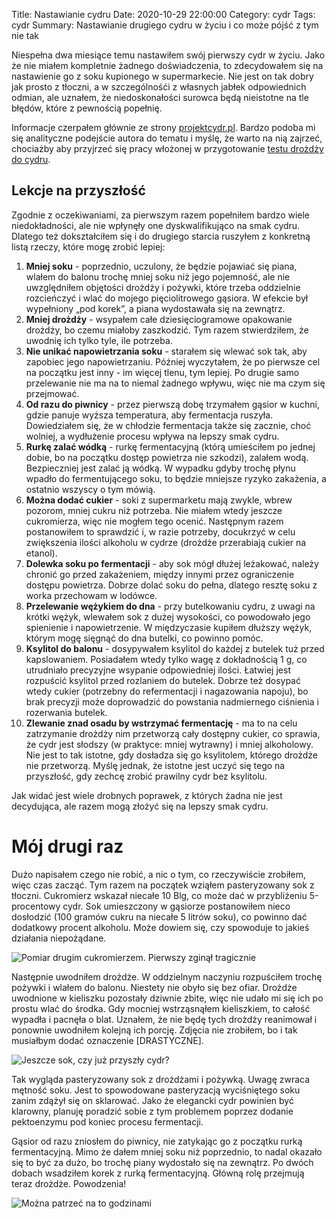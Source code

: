 Title: Nastawianie cydru
Date: 2020-10-29 22:00:00
Category: cydr
Tags: cydr
Summary: Nastawianie drugiego cydru w życiu i co może pójść z tym nie tak

Niespełna dwa miesiące temu nastawiłem swój pierwszy cydr w życiu. Jako że nie miałem kompletnie żadnego doświadczenia, to zdecydowałem się na nastawienie go z soku kupionego w supermarkecie. Nie jest on tak dobry jak prosto z tłoczni, a w szczególnośći z własnych jabłek odpowiednich odmian, ale uznałem, że niedoskonałości surowca będą nieistotne na tle błędów, które z pewnością popełnię.

Informacje czerpałem głównie ze strony [projektcydr.pl](https://projektcydr.pl). Bardzo podoba mi się analityczne podejście autora do tematu i myślę, że warto na nią zajrzeć, chociażby aby przyjrzeć się pracy włożonej w przygotowanie [testu drożdży do cydru](https://projektcydr.pl/?p=3386).

## Lekcje na przyszłość

Zgodnie z oczekiwaniami, za pierwszym razem popełniłem bardzo wiele niedokładności, ale nie wpłynęły one dyskwalifikująco na smak cydru. Dlatego też dokształciłem się i do drugiego starcia ruszyłem z konkretną listą rzeczy, które mogę zrobić lepiej:

1. **Mniej soku** - poprzednio, uczulony, że będzie pojawiać się piana, wlałem do balonu trochę mniej soku niż jego pojemność, ale nie uwzględniłem objętości drożdży i pożywki, które trzeba oddzielnie rozcieńczyć i wlać do mojego pięciolitrowego gąsiora. W efekcie był wypełniony „pod korek”, a piana wydostawała się na zewnątrz.
2. **Mniej drożdży** - wsypałem całe dziesięciogramowe opakowanie drożdży, bo czemu miałoby zaszkodzić. Tym razem stwierdziłem, że uwodnię ich tylko tyle, ile potrzeba.
3. **Nie unikać napowietrzania soku** - starałem się wlewać sok tak, aby zapobiec jego napowietrzaniu. Później wyczytałem, że po pierwsze cel na początku jest inny - im więcej tlenu, tym lepiej. Po drugie samo przelewanie nie ma na to niemal żadnego wpływu, więc nie ma czym się przejmować.
4. **Od razu do piwnicy** - przez pierwszą dobę trzymałem gąsior w kuchni, gdzie panuje wyższa temperatura, aby fermentacja ruszyła. Dowiedziałem się, że w chłodzie fermentacja także się zacznie, choć wolniej, a wydłużenie procesu wpływa na lepszy smak cydru.
5. **Rurkę zalać wódką** - rurkę fermentacyjną (którą umieściłem po jednej dobie, bo na początku dostęp powietrza nie szkodzi), zalałem wodą. Bezpieczniej jest zalać ją wódką. W wypadku gdyby trochę płynu wpadło do fermentującego soku, to będzie mniejsze ryzyko zakażenia, a ostatnio wszyscy o tym mówią.
6. **Można dodać cukier** - soki z supermarketu mają zwykle, wbrew pozorom, mniej cukru niż potrzeba. Nie miałem wtedy jeszcze cukromierza, więc nie mogłem tego ocenić. Następnym razem postanowiłem to sprawdzić i, w razie potrzeby, docukrzyć w celu zwiększenia ilości alkoholu w cydrze (drożdże przerabiają cukier na etanol).
7. **Dolewka soku po fermentacji** - aby sok mógł dłużej leżakować, należy chronić go przed zakażeniem, między innymi przez ograniczenie dostępu powietrza. Dobrze dolać soku do pełna, dlatego resztę soku z worka przechowam w lodówce.
8. **Przelewanie wężykiem do dna** - przy butelkowaniu cydru, z uwagi na krótki wężyk, wlewałem sok z dużej wysokości, co powodowało jego spienienie i napowietrzenie. W międzyczasie kupiłem dłuższy wężyk, którym mogę sięgnąć do dna butelki, co powinno pomóc. 
9. **Ksylitol do balonu** - dosypywałem ksylitol do każdej z butelek tuż przed kapslowaniem. Posiadałem wtedy tylko wagę z dokładnością 1 g, co utrudniało precyzyjne wsypanie odpowiedniej ilości. Łatwiej jest rozpuścić ksylitol przed rozlaniem do butelek. Dobrze też dosypać wtedy cukier (potrzebny do refermentacji i nagazowania napoju), bo brak precyzji może doprowadzić do powstania nadmiernego ciśnienia i rozerwania butelek.
10. **Zlewanie znad osadu by wstrzymać fermentację** - ma to na celu zatrzymanie drożdży nim przetworzą cały dostępny cukier, co sprawia, że cydr jest słodszy (w praktyce: mniej wytrawny) i mniej alkoholowy. Nie jest to tak istotne, gdy dosładza się go ksylitolem, którego drożdże nie przetworzą. Myślę jednak, że istotne jest uczyć się tego na przyszłość, gdy zechcę zrobić prawilny cydr bez ksylitolu.

Jak widać jest wiele drobnych poprawek, z których żadna nie jest decydująca, ale razem mogą złożyć się na lepszy smak cydru.

# Mój drugi raz

Dużo napisałem czego nie robić, a nic o tym, co rzeczywiście zrobiłem, więc czas zacząć. Tym razem na początek wziąłem pasteryzowany sok z tłoczni. Cukromierz wskazał niecałe 10 Blg, co może dać w przybliżeniu 5-procentowy cydr. Sok umieszczony w gąsiorze postanowiłem nieco dosłodzić (100 gramów cukru na niecałe 5 litrów soku), co powinno dać dodatkowy procent alkoholu. Może dowiem się, czy spowoduje to jakieś działania niepożądane. 

![Pomiar drugim cukromierzem. Pierwszy zginął tragicznie]({attach}pomiar-cukru.png)

Następnie uwodniłem drożdże. W oddzielnym naczyniu rozpuściłem trochę pożywki i wlałem do balonu. Niestety nie obyło się bez ofiar. Drożdże uwodnione w kieliszku pozostały dziwnie zbite, więc nie udało mi się ich po prostu wlać do środka. Gdy mocniej wstrząsnąłem kieliszkiem, to całość wypadła i pacnęła o blat. Uznałem, że nie będę tych drożdży reanimował i ponownie uwodniłem kolejną ich porcję. Zdjęcia nie zrobiłem, bo i tak musiałbym dodać oznaczenie [DRASTYCZNE].

![Jeszcze sok, czy już przyszły cydr?]({attach}gasior-cydru.png)

Tak wygląda pasteryzowany sok z drożdżami i pożywką. Uwagę zwraca mętność soku. Jest to spowodowane pasteryzacją wyciśniętego soku zanim zdążył się on sklarować. Jako że elegancki cydr powinien być klarowny, planuję poradzić sobie z tym problemem poprzez dodanie pektoenzymu pod koniec procesu fermentacji.

Gąsior od razu zniosłem do piwnicy, nie zatykając go z początku rurką fermentacyjną. Mimo że dałem mniej soku niż poprzednio, to nadal okazało się to być za dużo, bo trochę piany wydostało się na zewnątrz. Po dwóch dobach wsadziłem korek z rurką fermentacyjną. Główną rolę przejmują teraz drożdże. Powodzenia!

![Można patrzeć na to godzinami]({attach}bulbulbul.gif)

